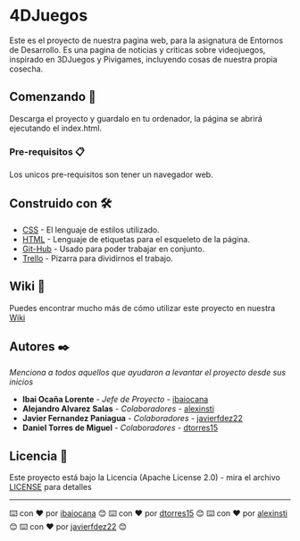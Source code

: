 # 4DJuegos

Este es el proyecto de nuestra pagina web, para la asignatura de Entornos de Desarrollo. Es una pagina de noticias y criticas sobre videojuegos, inspirado en 3DJuegos y Pivigames, incluyendo cosas de nuestra propia cosecha.

## Comenzando 🚀

Descarga el proyecto y guardalo en tu ordenador, la página se abrirá ejecutando el index.html.


### Pre-requisitos 📋

Los unicos pre-requisitos son tener un navegador web.

## Construido con 🛠️

* [CSS](https://developer.mozilla.org/es/docs/Web/CSS) - El lenguaje de estilos utilizado.
* [HTML](https://developer.mozilla.org/es/docs/Web/HTML) - Lenguaje de etiquetas para el esqueleto de la página.
* [Git-Hub](https://github.com) - Usado para poder trabajar en conjunto.
* [Trello](https://trello.com/es) - Pizarra para dividirnos el trabajo.

## Wiki 📖

Puedes encontrar mucho más de cómo utilizar este proyecto en nuestra [Wiki](https://github.com/tu/proyecto/wiki)

## Autores ✒️

_Menciona a todos aquellos que ayudaron a levantar el proyecto desde sus inicios_

* **Ibai Ocaña Lorente** - *Jefe de Proyecto* - [ibaiocana](https://github.com/ibaiocana)
* **Alejandro Alvarez Salas** - *Colaboradores* - [alexinsti](https://github.com/alexinsti)
* **Javier Fernandez Paniagua** - *Colaboradores* - [javierfdez22](https://github.com/javierfdez22)
* **Daniel Torres de Miguel** - *Colaboradores* - [dtorres15](https://github.com/dtorres15)

## Licencia 📄

Este proyecto está bajo la Licencia (Apache License 2.0) - mira el archivo [LICENSE](LICENSE) para detalles


---
⌨️ con ❤️ por [ibaiocana](https://github.com/ibaiocana) 😊
⌨️ con ❤️ por [dtorres15](https://github.com/dtorres15) 😊
⌨️ con ❤️ por [alexinsti](https://github.com/alexinsti) 😊
⌨️ con ❤️ por [javierfdez22](https://github.com/javierfdez22) 😊
